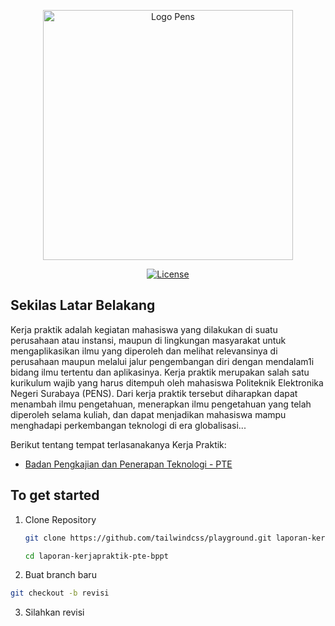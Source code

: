 <p align="center"><img src="https://www.pikpng.com/pngl/m/130-1305130_logo-pens-logo-pens-png-3-png-image.png" width="400" alt="Logo Pens"></p>

<p align="center">
<a href="#"><img src="https://poser.pugx.org/laravel/framework/license.svg" alt="License"></a>
</p>

## Sekilas Latar Belakang

Kerja praktik adalah kegiatan mahasiswa yang dilakukan di suatu perusahaan atau instansi, maupun di lingkungan masyarakat untuk mengaplikasikan ilmu yang diperoleh dan melihat relevansinya di perusahaan maupun melalui jalur pengembangan diri dengan mendalam1i bidang ilmu tertentu dan aplikasinya. Kerja praktik merupakan salah satu kurikulum wajib yang harus ditempuh oleh mahasiswa Politeknik Elektronika Negeri Surabaya (PENS). Dari kerja praktik tersebut diharapkan dapat menambah ilmu pengetahuan, menerapkan ilmu pengetahuan yang telah diperoleh selama kuliah, dan dapat menjadikan mahasiswa mampu menghadapi perkembangan teknologi di era globalisasi...

Berikut tentang tempat terlasanakanya Kerja Praktik:

- [Badan Pengkajian dan Penerapan Teknologi - PTE](https://www.bppt.go.id/pte)

## To get started

1. Clone Repository

   ```bash
   git clone https://github.com/tailwindcss/playground.git laporan-kerjapraktik-pte-bppt

   cd laporan-kerjapraktik-pte-bppt
   ```

2. Buat branch baru

```bash
git checkout -b revisi

```

3. Silahkan revisi
